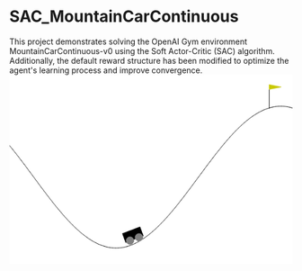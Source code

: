 # SAC_MountainCarContinuous
This project demonstrates solving the OpenAI Gym environment MountainCarContinuous-v0 using the Soft Actor-Critic (SAC) algorithm. Additionally, the default reward structure has been modified to optimize the agent's learning process and improve convergence.
![Animation](MC_SAC_render.gif)

